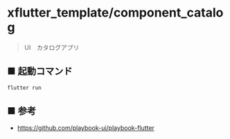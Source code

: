 # xflutter_template/component_catalog

> UI　カタログアプリ

## ■ 起動コマンド

```jsx
flutter run
```

## ■ 参考

- https://github.com/playbook-ui/playbook-flutter